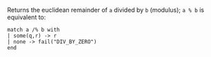 
Returns the euclidean remainder of `a` divided by `b` (modulus); `a % b` is equivalent to:
```archetype
match a /% b with
| some(q,r) -> r
| none -> fail("DIV_BY_ZERO")
end
```
